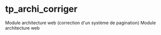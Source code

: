 # tp_archi_corriger
Module architecture web (correction d'un système de pagination) 
Module architecture web
